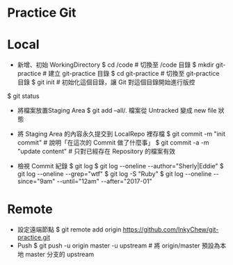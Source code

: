 # Practice Git

# Local
- 新增、初始 WorkingDirectory
$ cd /code                 # 切換至 /code 目錄
$ mkdir git-practice       # 建立 git-practice 目錄
$ cd git-practice          # 切換至 git-practice 目錄
$ git init         # 初始化這個目錄，讓 Git 對這個目錄開始進行版控

$ git status

- 將檔案放置Staging Area
$ git add –all/.
檔案從 Untracked 變成 new file 狀態

- 將 Staging Area 的內容永久提交到 LocalRepo 裡存檔
$ git commit -m "init commit" # 說明「在這次的 Commit 做了什麼事」
$ git commit -a -m "update content" # 只對已經存在 Repository 的檔案有效

- 檢視 Commit 紀錄
$ git log
$ git log --oneline --author="Sherly|Eddie"
$ git log --oneline --grep="wtf"
$ git log -S "Ruby"
$ git log --oneline --since="9am" --until="12am" --after="2017-01"

# Remote
- 設定遠端節點
$ git remote add origin https://github.com/InkyChew/git-practice.git
- Push
$ git push -u origin master
-u upstream  # 將 origin/master 預設為本地 master 分支的 upstream
